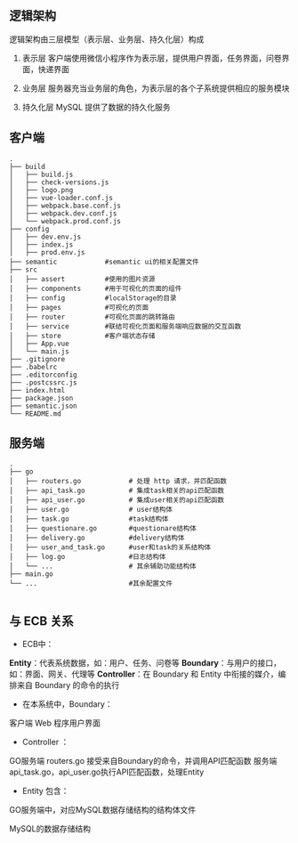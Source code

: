 ## 逻辑架构
逻辑架构由三层模型（表示层、业务层、持久化层）构成

1. 表示层
客户端使用微信小程序作为表示层，提供用户界面，任务界面，问卷界面，快递界面

2. 业务层
服务器充当业务层的角色，为表示层的各个子系统提供相应的服务模块

3. 持久化层
MySQL 提供了数据的持久化服务


## 客户端
```
.
├── build
│   ├── build.js
│   ├── check-versions.js             
│   ├── logo.png  
│   ├── vue-loader.conf.js
│   ├── webpack.base.conf.js
│   ├── webpack.dev.conf.js               
│   └── webpack.prod.conf.js
├── config
│   ├── dev.env.js
│   ├── index.js
│   ├── prod.env.js
├── semantic	        #semantic ui的相关配置文件   
├── src
│   ├── assert          #使用的图片资源
│   ├── components      #用于可视化的页面的组件
│   ├── config		    #localStorage的目录
│   ├── pages           #可视化的页面
│   ├── router          #可视化页面的跳转路由
│   ├── service         #联结可视化页面和服务端响应数据的交互函数
│   ├── store           #客户端状态存储
│   ├── App.vue
│   └── main.js
├── .gitignore
├── .babelrc
├── .editorconfig
├── .postcssrc.js
├── index.html
├── package.json
├── semantic.json
└── README.md
```



## 服务端
```
.
├── go
│   ├── routers.go            # 处理 http 请求，并匹配函数
│   ├── api_task.go           # 集成task相关的api匹配函数
│   ├── api_user.go           # 集成user相关的api匹配函数
│   ├── user.go				  # user结构体 
│   ├── task.go               #task结构体  
│   ├── questionare.go        #questionare结构体
│   ├── delivery.go           #delivery结构体
│   ├── user_and_task.go      #user和task的关系结构体
│   ├── log.go                #日志结构体
│   └── ...                   # 其余辅助功能结构体
├── main.go
└── ...					      #其余配置文件


```

## 与 ECB 关系
- ECB中：

**Entity**：代表系统数据，如：用户、任务、问卷等
**Boundary**：与用户的接口，如：界面、网关、代理等
**Controller**：在 Boundary 和 Entity 中衔接的媒介，编排来自 Boundary 的命令的执行

- 在本系统中，Boundary：

客户端 Web 程序用户界面

- Controller ：

GO服务端 routers.go 接受来自Boundary的命令，并调用API匹配函数
服务端 api_task.go，api_user.go执行API匹配函数，处理Entity 

- Entity 包含：

GO服务端中，对应MySQL数据存储结构的结构体文件

MySQL的数据存储结构